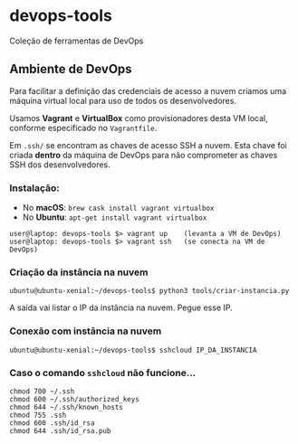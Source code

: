 # devops-tools
Coleção de ferramentas de DevOps

## Ambiente de DevOps
Para facilitar a definição das credenciais de acesso a nuvem criamos uma máquina virtual local para
uso de todos os desenvolvedores.

Usamos **Vagrant** e **VirtualBox** como provisionadores desta VM local, conforme especificado no `Vagrantfile`.

Em `.ssh/` se encontram as chaves de acesso SSH a nuvem.
Esta chave foi criada **dentro** da máquina de DevOps para não comprometer as chaves SSH dos desenvolvedores.

### Instalação:
- No **macOS**: `brew cask install vagrant virtualbox`
- No **Ubuntu**: `apt-get install vagrant virtualbox`

```
user@laptop: devops-tools $> vagrant up    (levanta a VM de DevOps)
user@laptop: devops-tools $> vagrant ssh   (se conecta na VM de DevOps)
```

### Criação da instância na nuvem
```
ubuntu@ubuntu-xenial:~/devops-tools$ python3 tools/criar-instancia.py
```
A saída vai listar o IP da instância na nuvem. Pegue esse IP.

### Conexão com instância na nuvem
```
ubuntu@ubuntu-xenial:~/devops-tools$ sshcloud IP_DA_INSTANCIA

```

### Caso o comando `sshcloud` não funcione...
```
chmod 700 ~/.ssh
chmod 600 ~/.ssh/authorized_keys
chmod 644 ~/.ssh/known_hosts
chmod 755 .ssh
chmod 600 .ssh/id_rsa
chmod 644 .ssh/id_rsa.pub
```

